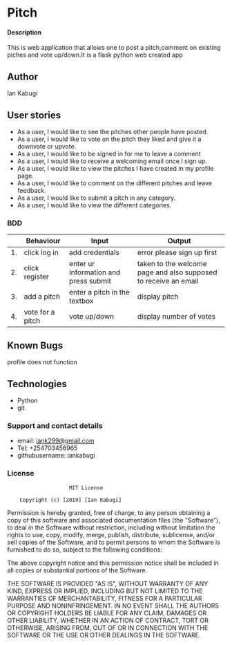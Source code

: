 # Pitch

#### Description

This is web application that allows one to post a pitch,comment on existing piches and vote up/down.It is a flask  python web created app

## Author

Ian Kabugi

## User stories

* As a user, I would like to see the pitches other people have posted.
* As a user, I would like to vote on the pitch they liked and give it a downvote or upvote.
* As a user, I would like to be signed in for me to leave a comment
* As a user, I would like to receive a welcoming email once I sign up.
* As a user, I would like to view the pitches I have created in my profile page.
* As a user, I would like to comment on the different pitches and leave feedback.
* As a user, I would like to submit a pitch in any category.
* As a user, I would like to view the different categories.

### BDD
|     | Behaviour    |          Input                  | Output    | 
|------| --------------------|---------------|------------------
|  1. | click log in   | add credentials   | error please sign up first    |
|  2. | click register| enter ur information and press submit   | taken to the welcome page and also supposed to receive an email|
|  3. | add a pitch  | enter a pitch in the textbox      | display pitch  |
|  4. | vote for a pitch | vote up/down | display number of votes  |


## Known Bugs
  
  profile does not  function

## Technologies

* Python
* git

### Support and contact details

* email: iank299@gmail.com
* Tel: +254703456965
* githubusername: iankabugi

### License

                        MIT License

        Copyright (c) [2019] [Ian Kabugi]

Permission is hereby granted, free of charge, to any person obtaining a copy
of this software and associated documentation files (the "Software"), to deal
in the Software without restriction, including without limitation the rights
to use, copy, modify, merge, publish, distribute, sublicense, and/or sell
copies of the Software, and to permit persons to whom the Software is
furnished to do so, subject to the following conditions:

The above copyright notice and this permission notice shall be included in all
copies or substantial portions of the Software.

THE SOFTWARE IS PROVIDED "AS IS", WITHOUT WARRANTY OF ANY KIND, EXPRESS OR
IMPLIED, INCLUDING BUT NOT LIMITED TO THE WARRANTIES OF MERCHANTABILITY,
FITNESS FOR A PARTICULAR PURPOSE AND NONINFRINGEMENT. IN NO EVENT SHALL THE
AUTHORS OR COPYRIGHT HOLDERS BE LIABLE FOR ANY CLAIM, DAMAGES OR OTHER
LIABILITY, WHETHER IN AN ACTION OF CONTRACT, TORT OR OTHERWISE, ARISING FROM,
OUT OF OR IN CONNECTION WITH THE SOFTWARE OR THE USE OR OTHER DEALINGS IN THE
SOFTWARE.